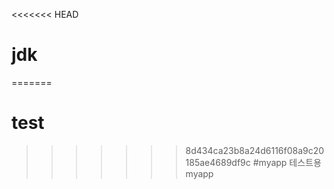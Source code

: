 <<<<<<< HEAD

# jdk

=======

# test

> > > > > > > 8d434ca23b8a24d6116f08a9c20185ae4689df9c
> > > > > > > #myapp
> > > > > > > 테스트용 myapp
